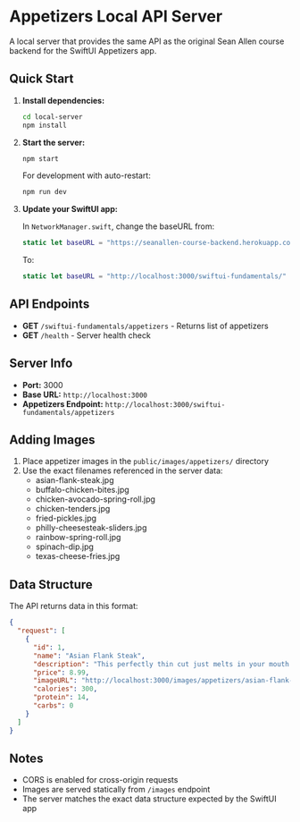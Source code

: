 # Appetizers Local API Server

A local server that provides the same API as the original Sean Allen course backend for the SwiftUI Appetizers app.

## Quick Start

1. **Install dependencies:**
   ```bash
   cd local-server
   npm install
   ```

2. **Start the server:**
   ```bash
   npm start
   ```

   For development with auto-restart:
   ```bash
   npm run dev
   ```

3. **Update your SwiftUI app:**
   
   In `NetworkManager.swift`, change the baseURL from:
   ```swift
   static let baseURL = "https://seanallen-course-backend.herokuapp.com/swiftui-fundamentals/"
   ```
   
   To:
   ```swift
   static let baseURL = "http://localhost:3000/swiftui-fundamentals/"
   ```

## API Endpoints

- **GET** `/swiftui-fundamentals/appetizers` - Returns list of appetizers
- **GET** `/health` - Server health check

## Server Info

- **Port:** 3000
- **Base URL:** `http://localhost:3000`
- **Appetizers Endpoint:** `http://localhost:3000/swiftui-fundamentals/appetizers`

## Adding Images

1. Place appetizer images in the `public/images/appetizers/` directory
2. Use the exact filenames referenced in the server data:
   - asian-flank-steak.jpg
   - buffalo-chicken-bites.jpg
   - chicken-avocado-spring-roll.jpg
   - chicken-tenders.jpg
   - fried-pickles.jpg
   - philly-cheesesteak-sliders.jpg
   - rainbow-spring-roll.jpg
   - spinach-dip.jpg
   - texas-cheese-fries.jpg

## Data Structure

The API returns data in this format:
```json
{
  "request": [
    {
      "id": 1,
      "name": "Asian Flank Steak",
      "description": "This perfectly thin cut just melts in your mouth.",
      "price": 8.99,
      "imageURL": "http://localhost:3000/images/appetizers/asian-flank-steak.jpg",
      "calories": 300,
      "protein": 14,
      "carbs": 0
    }
  ]
}
```

## Notes

- CORS is enabled for cross-origin requests
- Images are served statically from `/images` endpoint
- The server matches the exact data structure expected by the SwiftUI app 